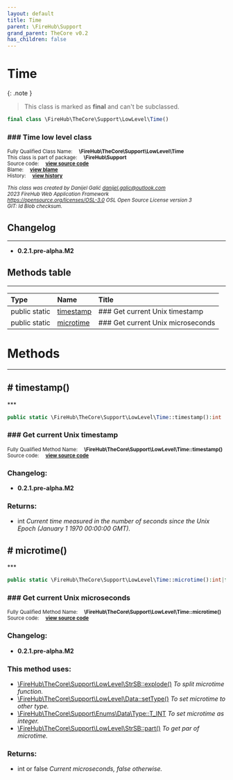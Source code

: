 ```yaml
---
layout: default
title: Time
parent: \FireHub\Support
grand_parent: TheCore v0.2
has_children: false
---
```


<link rel="stylesheet" type="text/css" href="/css/style.css" />

# Time

{: .note }
> This class is marked as **final** and can't be subclassed.


```php
final class \FireHub\TheCore\Support\LowLevel\Time()
```

### ### Time low level class

<sub>Fully Qualified Class Name:  **\FireHub\TheCore\Support\LowLevel\Time**</sub><br>
<sub>This class is part of package:  **\FireHub\Support**</sub><br>
<sub>Source code:  **[view source code](https://github.com/The-FireHub-Project/TheCore/blob/v1.0/src/support/lowlevel/firehub.Time.php#L35)**</sub><br>
<sub>Blame:  **[view blame](https://github.com/The-FireHub-Project/TheCore/blame/v1.0/src/support/lowlevel/firehub.Time.php)**</sub><br>
<sub>History:  **[view history](https://github.com/The-FireHub-Project/TheCore/commits/v1.0/src/support/lowlevel/firehub.Time.php)**</sub><br>

<sub>_This class was created by Danijel Galić <danijel.galic@outlook.com>_</sub><br>
<sub>_2023 FireHub Web Application Framework_</sub><br>
<sub>_<https://opensource.org/licenses/OSL-3.0> OSL Open Source License version 3_</sub><br>
<sub>_GIT: $Id$ Blob checksum._</sub><br>

## Changelog
***

* **0.2.1.pre-alpha.M2** 


## Methods table
***

| Type  | Name  | Title |
| :---  | :---  | :---  |
|public static |<a href="#timestamp()">timestamp</a>|### Get current Unix timestamp|
|public static |<a href="#microtime()">microtime</a>|### Get current Unix microseconds|


# Methods
***


<h2><a name="timestamp()"># timestamp()</a></h2>
***

```php
public static \FireHub\TheCore\Support\LowLevel\Time::timestamp():int
```

### ### Get current Unix timestamp

<sub>Fully Qualified Method Name:  **\FireHub\TheCore\Support\LowLevel\Time::timestamp()**</sub><br>
<sub>Source code:  **[view source code](https://github.com/The-FireHub-Project/TheCore/blob/v1.0/src/support/lowlevel/firehub.Time.php#L43)**</sub><br>

### Changelog:

* **0.2.1.pre-alpha.M2** 

### Returns:

* int _Current time measured in the number of seconds since the Unix Epoch (January 1 1970 00:00:00 GMT)._

<h2><a name="microtime()"># microtime()</a></h2>
***

```php
public static \FireHub\TheCore\Support\LowLevel\Time::microtime():int|false
```

### ### Get current Unix microseconds

<sub>Fully Qualified Method Name:  **\FireHub\TheCore\Support\LowLevel\Time::microtime()**</sub><br>
<sub>Source code:  **[view source code](https://github.com/The-FireHub-Project/TheCore/blob/v1.0/src/support/lowlevel/firehub.Time.php#L60)**</sub><br>

### Changelog:

* **0.2.1.pre-alpha.M2** 

### This method uses:

* [\FireHub\TheCore\Support\LowLevel\StrSB::explode()](/thecore/v0.2\FireHub\TheCore\Support\LowLevel\StrSB#explode()) _To split microtime function._
* [\FireHub\TheCore\Support\LowLevel\Data::setType()](/thecore/v0.2\FireHub\TheCore\Support\LowLevel\Data#settype()) _To set microtime to other type._
* [\FireHub\TheCore\Support\Enums\Data\Type::T_INT](/thecore/v0.2\FireHub\TheCore\Support\Enums\Data\Type#t_int) _To set microtime as integer._
* [\FireHub\TheCore\Support\LowLevel\StrSB::part()](/thecore/v0.2\FireHub\TheCore\Support\LowLevel\StrSB#part()) _To get par of microtime._

### Returns:

* int or false _Current microseconds, false otherwise._


